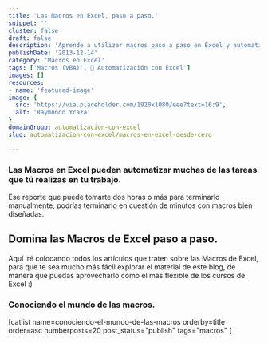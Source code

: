 ```yaml
---
title: 'Las Macros en Excel, paso a paso.'
snippet: ''
cluster: false
draft: false 
description: 'Aprende a utilizar macros paso a paso en Excel y automatiza tareas diarias. Descubre su potencial y eficacia en la mejora de la productividad.'
publishDate: '2013-12-14'
category: 'Macros en Excel'
tags: ['Macros (VBA)','🤖 Automatización con Excel']
images: []
resources: 
- name: 'featured-image'
image: {
  src: 'https://via.placeholder.com/1920x1080/eee?text=16:9',
  alt: 'Raymundo Ycaza'
}
domainGroup: automatizacion-con-excel
slug: automatizacion-con-excel/macros-en-excel-desde-cero

---
```


### **Las Macros en Excel** pueden automatizar muchas de las tareas que tú realizas en tu trabajo.

Ese reporte que puede tomarte dos horas o más para terminarlo manualmente, podrías terminarlo en cuestión de minutos con macros bien diseñadas.

## Domina las Macros de Excel paso a paso.

Aquí iré colocando todos los artículos que traten sobre las Macros de Excel, para que te sea mucho más fácil explorar el material de este blog, de manera que puedas aprovecharlo como el más flexible de los cursos de Excel :)

### Conociendo el mundo de las macros.

\[catlist name=conociendo-el-mundo-de-las-macros orderby=title order=asc numberposts=20 post\_status="publish" tags="macros" \]
